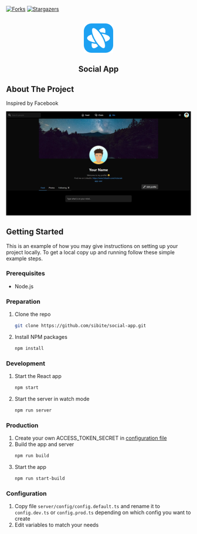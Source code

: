[![Forks][forks-shield]][forks-url]
[![Stargazers][stars-shield]][stars-url]

<!-- PROJECT LOGO -->
<br />
<div align="center">
  <a href="https://github.com/sibite/social-app">
    <img src="public/logo192.png" alt="Logo" width="80" height="80">
  </a>
<h2 align="center">Social App</h3>
</div>

<!-- ABOUT THE PROJECT -->

## About The Project

Inspired by Facebook

[![App Screen Shot][product-screenshot]](https://social.davrostek.com)

<!-- GETTING STARTED -->

## Getting Started

This is an example of how you may give instructions on setting up your project locally.
To get a local copy up and running follow these simple example steps.

### Prerequisites

- Node.js

### Preparation

1. Clone the repo
   ```sh
   git clone https://github.com/sibite/social-app.git
   ```
2. Install NPM packages
   ```sh
   npm install
   ```

### Development

1. Start the React app
   ```sh
   npm start
   ```
2. Start the server in watch mode
   ```sh
   npm run server
   ```

### Production

1. Create your own ACCESS_TOKEN_SECRET in <a href="#configuration">configuration file</a>
2. Build the app and server
   ```sh
   npm run build
   ```
3. Start the app
   ```sh
   npm run start-build
   ```

<a name="configuration"></a>

### Configuration

1. Copy file `server/config/config.default.ts` and rename it to `config.dev.ts` or `config.prod.ts` depending on which config you want to create
2. Edit variables to match your needs

<!-- MARKDOWN LINKS & IMAGES -->
<!-- https://www.markdownguide.org/basic-syntax/#reference-style-links -->

[contributors-shield]: https://img.shields.io/github/contributors/sibite/social-app.svg?style=for-the-badge
[contributors-url]: https://github.com/sibite/social-app/graphs/contributors
[forks-shield]: https://img.shields.io/github/forks/sibite/social-app.svg?style=for-the-badge
[forks-url]: https://github.com/sibite/social-app/network/members
[stars-shield]: https://img.shields.io/github/stars/sibite/social-app.svg?style=for-the-badge
[stars-url]: https://github.com/sibite/social-app/stargazers
[issues-shield]: https://img.shields.io/github/issues/sibite/social-app.svg?style=for-the-badge
[issues-url]: https://github.com/sibite/social-app/issues
[license-shield]: https://img.shields.io/github/license/sibite/social-app.svg?style=for-the-badge
[license-url]: https://github.com/sibite/social-app/blob/master/LICENSE.txt
[linkedin-shield]: https://img.shields.io/badge/-LinkedIn-black.svg?style=for-the-badge&logo=linkedin&colorB=555
[linkedin-url]: https://linkedin.com/in/linkedin_username
[product-screenshot]: readme/screenshot.png
